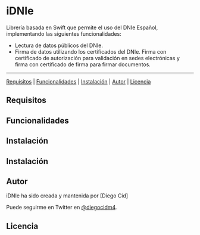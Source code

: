 # iDNIe

Librería basada en Swift que permite el uso del DNIe Español, implementando las siguientes funcionalidades:
- Lectura de datos públicos del DNIe.
- Firma de datos utilizando los certificados del DNIe. Firma con certificado de autorización para validación en sedes electrónicas y firma con certificado de firma para firmar documentos. 

---

[Requisitos](#requisitos) | [Funcionalidades](#funcionalidades) | [Instalación](#instalacion) | [Autor](#autor) | [Licencia](#licencia)

## Requisitos

## Funcionalidades

## Instalación

## Instalación

## Autor

iDNIe ha sido creada y mantenida por [Diego Cid]

Puede seguirme en Twitter en [@diegocidm4](http://twitter.com/diegocidm4).

## Licencia

